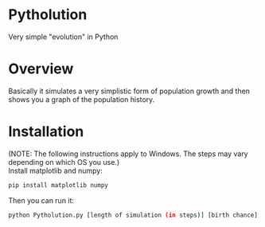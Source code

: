 # Pytholution
Very simple "evolution" in Python
# Overview
Basically it simulates a very simplistic form of population growth and then shows you a graph of the population history.
# Installation
(NOTE: The following instructions apply to Windows. The steps may vary depending on which OS you use.)  
Install matplotlib and numpy:
```sh
pip install matplotlib numpy
```
Then you can run it:
```sh
python Pytholution.py [length of simulation (in steps)] [birth chance] [death chance] [replication chance]
```
